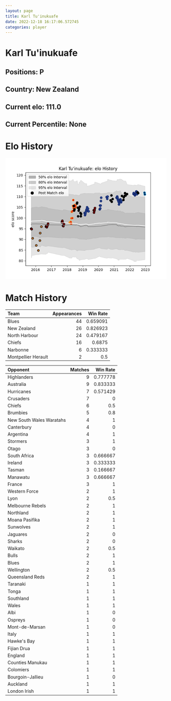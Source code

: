 ```yaml
---  
layout: page  
title: Karl Tu'inukuafe  
date: 2022-12-18 16:17:06.572745  
categories: player  
---
```

# Karl Tu'inukuafe

## Positions: P

## Country: New Zealand

## Current elo: 111.0

## Current Percentile: None

# Elo History


![elo history](history_KarlTu'inukuafe.png)
# Match History


| Team                |   Appearances |   Win Rate |
|:--------------------|--------------:|-----------:|
| Blues               |            44 |   0.659091 |
| New Zealand         |            26 |   0.826923 |
| North Harbour       |            24 |   0.479167 |
| Chiefs              |            16 |   0.6875   |
| Narbonne            |             6 |   0.333333 |
| Montpellier Herault |             2 |   0.5      |

| Opponent                 |   Matches |   Win Rate |
|:-------------------------|----------:|-----------:|
| Highlanders              |         9 |   0.777778 |
| Australia                |         9 |   0.833333 |
| Hurricanes               |         7 |   0.571429 |
| Crusaders                |         7 |   0        |
| Chiefs                   |         6 |   0.5      |
| Brumbies                 |         5 |   0.8      |
| New South Wales Waratahs |         4 |   1        |
| Canterbury               |         4 |   0        |
| Argentina                |         4 |   1        |
| Stormers                 |         3 |   1        |
| Otago                    |         3 |   0        |
| South Africa             |         3 |   0.666667 |
| Ireland                  |         3 |   0.333333 |
| Tasman                   |         3 |   0.166667 |
| Manawatu                 |         3 |   0.666667 |
| France                   |         3 |   1        |
| Western Force            |         2 |   1        |
| Lyon                     |         2 |   0.5      |
| Melbourne Rebels         |         2 |   1        |
| Northland                |         2 |   1        |
| Moana Pasifika           |         2 |   1        |
| Sunwolves                |         2 |   1        |
| Jaguares                 |         2 |   0        |
| Sharks                   |         2 |   0        |
| Waikato                  |         2 |   0.5      |
| Bulls                    |         2 |   1        |
| Blues                    |         2 |   1        |
| Wellington               |         2 |   0.5      |
| Queensland Reds          |         2 |   1        |
| Taranaki                 |         1 |   1        |
| Tonga                    |         1 |   1        |
| Southland                |         1 |   1        |
| Wales                    |         1 |   1        |
| Albi                     |         1 |   0        |
| Ospreys                  |         1 |   0        |
| Mont-de-Marsan           |         1 |   0        |
| Italy                    |         1 |   1        |
| Hawke's Bay              |         1 |   1        |
| Fijian Drua              |         1 |   1        |
| England                  |         1 |   1        |
| Counties Manukau         |         1 |   1        |
| Colomiers                |         1 |   1        |
| Bourgoin-Jallieu         |         1 |   0        |
| Auckland                 |         1 |   1        |
| London Irish             |         1 |   1        |